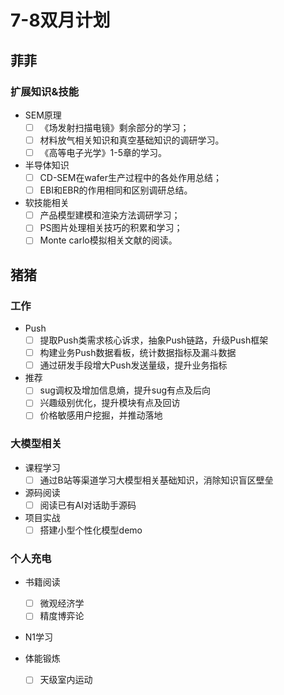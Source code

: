 # 7-8双月计划

## 菲菲

### 扩展知识&技能

- SEM原理
  - [ ] 《场发射扫描电镜》剩余部分的学习；
  - [ ] 材料放气相关知识和真空基础知识的调研学习。
  - [ ] 《高等电子光学》1-5章的学习。
- 半导体知识
  - [ ] CD-SEM在wafer生产过程中的各处作用总结；
  - [ ] EBI和EBR的作用相同和区别调研总结。
- 软技能相关
  - [ ] 产品模型建模和渲染方法调研学习；
  - [ ] PS图片处理相关技巧的积累和学习；
  - [ ] Monte carlo模拟相关文献的阅读。

## 猪猪

### 工作

- Push
  - [ ] 提取Push类需求核心诉求，抽象Push链路，升级Push框架
  - [ ] 构建业务Push数据看板，统计数据指标及漏斗数据
  - [ ] 通过研发手段增大Push发送量级，提升业务指标

- 推荐
  - [ ] sug调权及增加信息熵，提升sug有点及后向
  - [ ] 兴趣级别优化，提升模块有点及回访
  - [ ] 价格敏感用户挖掘，并推动落地

### 大模型相关

- 课程学习
  - [ ] 通过B站等渠道学习大模型相关基础知识，消除知识盲区壁垒

- 源码阅读
  - [ ] 阅读已有AI对话助手源码

- 项目实战
  - [ ] 搭建小型个性化模型demo

### 个人充电

- 书籍阅读
  - [ ] 微观经济学
  - [ ] 精度博弈论

- N1学习

- 体能锻炼
  - [ ] 天级室内运动
